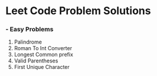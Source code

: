# Leet Code Problem Solutions

### - Easy Problems
1) Palindrome
2) Roman To Int Converter
3) Longest Common prefix
4) Valid Parentheses
5) First Unique Character